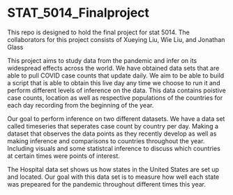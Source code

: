 # STAT_5014_Finalproject
This repo is designed to hold the final project for stat 5014.  The collaborators for this project consists of Xueying Liu, Wie Liu, and Jonathan Glass

This project aims to study data from the pandemic and infer on its widespread effects across the world.  We have obtained data sets that are able to pull COVID case counts that update daily.  We aim to be able to build a script that is able to obtain this live day any time we choose to run it and perform different levels of inference on the data.  This data contains poistive case counts, location as well as respective populations of the countries for each day recording from the beginning of the year.


Our goal to perform inference on two different datasets.  We have a data set called timeseries that seperates case count by country per day.  Making a dataset that observes the data points as they recently develop as well as making inference and comparisons to countries throughout the year.  Including visuals and some statistcal inference to discuss which countries at certain times were points of interest.

The Hospital data set shows us how states in the United States are set up and located.  Our goal with this data set is to measure how well each state was prepeared for the pandemic throughout different times this year.
